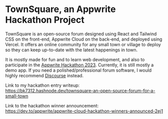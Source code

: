 # TownSquare, an Appwrite Hackathon Project
 
TownSquare is an open-source forum designed using React and Tailwind CSS on the front-end, Appwrite Cloud on the back-end, and deployed using Vercel. It offers an online community for any small town or village to deploy so they can keep up-to-date with the latest happenings in town.

It is mostly made for fun and to learn web development, and also to participate in the [Appwrite Hackathon 2023](https://hashnode.com/hackathons/appwrite). Currently, it is still mostly a demo app. If you need a polished/professional forum software, I would highly recommend [Discourse](https://github.com/discourse/discourse) instead.

Link to my hackathon entry writeup: https://bk7312.hashnode.dev/townsquare-an-open-source-forum-for-a-small-town

Link to the hackathon winner announcement: https://dev.to/appwrite/appwrite-cloud-hackathon-winners-announced-2ej1
